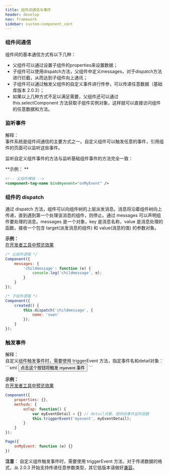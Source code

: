 ```yaml
---
title: 组件间通信与事件
header: develop
nav: framework
sidebar: custom-component_cont
---
```



### 组件间通信
组件间的基本通信方式有以下几种：
- 父组件可以通过设置子组件的properties来设置数据；
- 子组件可以使用dispatch方法，父组件中定义messages，对于dispatch方法进行拦截，从而达到子组件向上通讯；
- 子组件可以通过触发父组件的自定义事件进行传参，可以传递任意数据（基础库版本 2.0.3）；
- 如果以上几种方式不足以满足需要，父组件还可以通过 this.selectComponent 方法获取子组件实例对象，这样就可以直接访问组件的任意数据和方法。

### 监听事件
<div class="notice">解释： </div>
事件系统是组件间通信的主要方式之一。自定义组件可以触发任意的事件，引用组件的页面可以监听这些事件。

监听自定义组件事件的方法与监听基础组件事件的方法完全一致：

**示例： **
```xml
<!-- 父组件模板 -->
<component-tag-name bindmyevent="onMyEvent" />
```

### 组件的 dispatch

通过 dispatch 方法，组件可以向组件树的上层派发消息。消息将沿着组件树向上传递，直到遇到第一个处理该消息的组件，则停止。通过 messages 可以声明组件要处理的消息。messages 是一个对象，key 是消息名称，value 是消息处理的函数，接收一个包含 target(派发消息的组件) 和 value(消息的值) 的参数对象。

**<div class="notice">示例： </div>**
<a href="swanide://fragment/6f6ac82db74aa8795dfbc27fd760dd611545889059135" title="在开发者工具中预览效果" target="_blank">在开发者工具中预览效果</a>

```js
/* 父组件逻辑 */
Component({
    messages: {
        'childmessage': function (e) {
            console.log('childmessage', e);
        }
    }
});
```
```js
/* 子组件逻辑 */
Component({
    created() {
        this.dispatch('childmessage', {
            name: 'swan'
        });
    }
});
```



### 触发事件
<div class="notice">解释： </div>
自定义组件触发事件时，需要使用 triggerEvent 方法，指定事件名和detail对象：
```xml
<button bindtap="onTap">点击这个按钮将触发 myevent 事件</button>
```

**<div class="notice">示例： </div>**
<a href="swanide://fragment/e5621e1c241dd7b47f2bc844277117b81545308225206" title="在开发者工具中预览效果" target="_blank">在开发者工具中预览效果</a>

```js
Component({
    properties: {},
    methods: {
        onTap: function() {
            var myEventDetail = {} // detail对象，提供给事件监听函数
            this.triggerEvent('myevent', myEventDetail);
        }
    }
});
```
```js
Page({
    onMyEvent: function (e) {}
})
```
**注意**：
自定义组件触发事件时，需要使用 triggerEvent 方法，对于传递数据的格式，从 2.0.3 开始支持传递任意参数类型，其它低版本请做好<a href="https://smartprogram.baidu.com/docs/develop/tutorial/compatibility/">兼容</a>。
